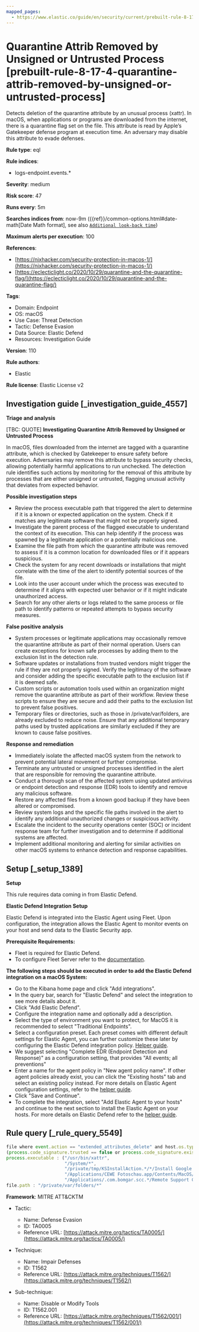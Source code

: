 ```yaml
---
mapped_pages:
  - https://www.elastic.co/guide/en/security/current/prebuilt-rule-8-17-4-quarantine-attrib-removed-by-unsigned-or-untrusted-process.html
---
```


# Quarantine Attrib Removed by Unsigned or Untrusted Process [prebuilt-rule-8-17-4-quarantine-attrib-removed-by-unsigned-or-untrusted-process]

Detects deletion of the quarantine attribute by an unusual process (xattr). In macOS, when applications or programs are downloaded from the internet, there is a quarantine flag set on the file. This attribute is read by Apple’s Gatekeeper defense program at execution time. An adversary may disable this attribute to evade defenses.

**Rule type**: eql

**Rule indices**:

* logs-endpoint.events.*

**Severity**: medium

**Risk score**: 47

**Runs every**: 5m

**Searches indices from**: now-9m ({{ref}}/common-options.html#date-math[Date Math format], see also [`Additional look-back time`](docs-content://solutions/security/detect-and-alert/create-detection-rule.md#rule-schedule))

**Maximum alerts per execution**: 100

**References**:

* [https://nixhacker.com/security-protection-in-macos-1/](https://nixhacker.com/security-protection-in-macos-1/)
* [https://eclecticlight.co/2020/10/29/quarantine-and-the-quarantine-flag/](https://eclecticlight.co/2020/10/29/quarantine-and-the-quarantine-flag/)

**Tags**:

* Domain: Endpoint
* OS: macOS
* Use Case: Threat Detection
* Tactic: Defense Evasion
* Data Source: Elastic Defend
* Resources: Investigation Guide

**Version**: 110

**Rule authors**:

* Elastic

**Rule license**: Elastic License v2

## Investigation guide [_investigation_guide_4557]

**Triage and analysis**

[TBC: QUOTE]
**Investigating Quarantine Attrib Removed by Unsigned or Untrusted Process**

In macOS, files downloaded from the internet are tagged with a quarantine attribute, which is checked by Gatekeeper to ensure safety before execution. Adversaries may remove this attribute to bypass security checks, allowing potentially harmful applications to run unchecked. The detection rule identifies such actions by monitoring for the removal of this attribute by processes that are either unsigned or untrusted, flagging unusual activity that deviates from expected behavior.

**Possible investigation steps**

* Review the process executable path that triggered the alert to determine if it is a known or expected application on the system. Check if it matches any legitimate software that might not be properly signed.
* Investigate the parent process of the flagged executable to understand the context of its execution. This can help identify if the process was spawned by a legitimate application or a potentially malicious one.
* Examine the file path from which the quarantine attribute was removed to assess if it is a common location for downloaded files or if it appears suspicious.
* Check the system for any recent downloads or installations that might correlate with the time of the alert to identify potential sources of the file.
* Look into the user account under which the process was executed to determine if it aligns with expected user behavior or if it might indicate unauthorized access.
* Search for any other alerts or logs related to the same process or file path to identify patterns or repeated attempts to bypass security measures.

**False positive analysis**

* System processes or legitimate applications may occasionally remove the quarantine attribute as part of their normal operation. Users can create exceptions for known safe processes by adding them to the exclusion list in the detection rule.
* Software updates or installations from trusted vendors might trigger the rule if they are not properly signed. Verify the legitimacy of the software and consider adding the specific executable path to the exclusion list if it is deemed safe.
* Custom scripts or automation tools used within an organization might remove the quarantine attribute as part of their workflow. Review these scripts to ensure they are secure and add their paths to the exclusion list to prevent false positives.
* Temporary files or directories, such as those in /private/var/folders, are already excluded to reduce noise. Ensure that any additional temporary paths used by trusted applications are similarly excluded if they are known to cause false positives.

**Response and remediation**

* Immediately isolate the affected macOS system from the network to prevent potential lateral movement or further compromise.
* Terminate any untrusted or unsigned processes identified in the alert that are responsible for removing the quarantine attribute.
* Conduct a thorough scan of the affected system using updated antivirus or endpoint detection and response (EDR) tools to identify and remove any malicious software.
* Restore any affected files from a known good backup if they have been altered or compromised.
* Review system logs and the specific file paths involved in the alert to identify any additional unauthorized changes or suspicious activity.
* Escalate the incident to the security operations center (SOC) or incident response team for further investigation and to determine if additional systems are affected.
* Implement additional monitoring and alerting for similar activities on other macOS systems to enhance detection and response capabilities.


## Setup [_setup_1389]

**Setup**

This rule requires data coming in from Elastic Defend.

**Elastic Defend Integration Setup**

Elastic Defend is integrated into the Elastic Agent using Fleet. Upon configuration, the integration allows the Elastic Agent to monitor events on your host and send data to the Elastic Security app.

**Prerequisite Requirements:**

* Fleet is required for Elastic Defend.
* To configure Fleet Server refer to the [documentation](docs-content://reference/ingestion-tools/fleet/fleet-server.md).

**The following steps should be executed in order to add the Elastic Defend integration on a macOS System:**

* Go to the Kibana home page and click "Add integrations".
* In the query bar, search for "Elastic Defend" and select the integration to see more details about it.
* Click "Add Elastic Defend".
* Configure the integration name and optionally add a description.
* Select the type of environment you want to protect, for MacOS it is recommended to select "Traditional Endpoints".
* Select a configuration preset. Each preset comes with different default settings for Elastic Agent, you can further customize these later by configuring the Elastic Defend integration policy. [Helper guide](docs-content://solutions/security/configure-elastic-defend/configure-an-integration-policy-for-elastic-defend.md).
* We suggest selecting "Complete EDR (Endpoint Detection and Response)" as a configuration setting, that provides "All events; all preventions"
* Enter a name for the agent policy in "New agent policy name". If other agent policies already exist, you can click the "Existing hosts" tab and select an existing policy instead. For more details on Elastic Agent configuration settings, refer to the [helper guide](docs-content://reference/ingestion-tools/fleet/agent-policy.md).
* Click "Save and Continue".
* To complete the integration, select "Add Elastic Agent to your hosts" and continue to the next section to install the Elastic Agent on your hosts. For more details on Elastic Defend refer to the [helper guide](docs-content://solutions/security/configure-elastic-defend/install-elastic-defend.md).


## Rule query [_rule_query_5549]

```js
file where event.action == "extended_attributes_delete" and host.os.type == "macos" and process.executable != null and
(process.code_signature.trusted == false or process.code_signature.exists == false) and not
process.executable : ("/usr/bin/xattr",
                      "/System/*",
                      "/private/tmp/KSInstallAction.*/*/Install Google Software Update.app/Contents/Helpers/ksinstall",
                      "/Applications/CEWE Fotoschau.app/Contents/MacOS/FotoPlus",
                      "/Applications/.com.bomgar.scc.*/Remote Support Customer Client.app/Contents/MacOS/sdcust") and not
file.path : "/private/var/folders/*"
```

**Framework**: MITRE ATT&CKTM

* Tactic:

    * Name: Defense Evasion
    * ID: TA0005
    * Reference URL: [https://attack.mitre.org/tactics/TA0005/](https://attack.mitre.org/tactics/TA0005/)

* Technique:

    * Name: Impair Defenses
    * ID: T1562
    * Reference URL: [https://attack.mitre.org/techniques/T1562/](https://attack.mitre.org/techniques/T1562/)

* Sub-technique:

    * Name: Disable or Modify Tools
    * ID: T1562.001
    * Reference URL: [https://attack.mitre.org/techniques/T1562/001/](https://attack.mitre.org/techniques/T1562/001/)



